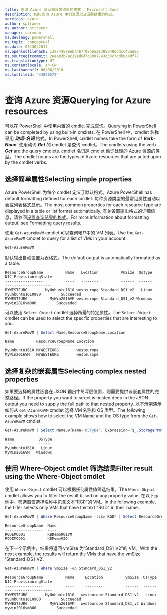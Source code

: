 ```yaml
---
title: 查询 Azure 资源和设置结果的格式 | Microsoft Docs
description: 如何查询 Azure 中的资源以及设置结果的格式。
services: azure
author: sptramer
ms.author: sttramer
manager: carmonm
ms.devlang: powershell
ms.topic: conceptual
ms.date: 03/30/2017
ms.openlocfilehash: 139744596eba467f08be521385049dddcc43ae05
ms.sourcegitcommit: 2eea03b7ac19ad6d7c8097743d33c7ddb9c4df77
ms.translationtype: HT
ms.contentlocale: zh-CN
ms.lasthandoff: 06/06/2018
ms.locfileid: "34820572"
---
```

# <a name="querying-for-azure-resources"></a><span data-ttu-id="d8a7e-103">查询 Azure 资源</span><span class="sxs-lookup"><span data-stu-id="d8a7e-103">Querying for Azure resources</span></span>

<span data-ttu-id="d8a7e-104">可以在 PowerShell 中使用内置的 cmdlet 完成查询。</span><span class="sxs-lookup"><span data-stu-id="d8a7e-104">Querying in PowerShell can be completed by using built-in cmdlets.</span></span> <span data-ttu-id="d8a7e-105">在 PowerShell 中，cmdlet 名称采用 **_动词-名词_** 格式。</span><span class="sxs-lookup"><span data-stu-id="d8a7e-105">In PowerShell, cmdlet names take the form of **_Verb-Noun_**.</span></span> <span data-ttu-id="d8a7e-106">使用动词 **_Get_** 的 cmdlet 是查询 cmdlet。</span><span class="sxs-lookup"><span data-stu-id="d8a7e-106">The cmdlets using the verb **_Get_** are the query cmdlets.</span></span> <span data-ttu-id="d8a7e-107">cmdlet 名词是 cmdlet 动词处理的 Azure 资源的类型。</span><span class="sxs-lookup"><span data-stu-id="d8a7e-107">The cmdlet nouns are the types of Azure resources that are acted upon by the cmdlet verbs.</span></span>


## <a name="selecting-simple-properties"></a><span data-ttu-id="d8a7e-108">选择简单属性</span><span class="sxs-lookup"><span data-stu-id="d8a7e-108">Selecting simple properties</span></span>

<span data-ttu-id="d8a7e-109">Azure PowerShell 为每个 cmdlet 定义了默认格式。</span><span class="sxs-lookup"><span data-stu-id="d8a7e-109">Azure PowerShell has default formatting defined for each cmdlet.</span></span> <span data-ttu-id="d8a7e-110">每种资源类型的最常见属性自动以表或列表格式显示。</span><span class="sxs-lookup"><span data-stu-id="d8a7e-110">The most common properties for each resource type are displayed in a table or list format automatically.</span></span> <span data-ttu-id="d8a7e-111">有关设置输出格式的详细信息，请参阅[设置查询结果的格式](formatting-output.md)。</span><span class="sxs-lookup"><span data-stu-id="d8a7e-111">For more information about formatting output, see [Formatting query results](formatting-output.md).</span></span>

<span data-ttu-id="d8a7e-112">使用 `Get-AzureRmVM` cmdlet 可以查询帐户中的 VM 列表。</span><span class="sxs-lookup"><span data-stu-id="d8a7e-112">Use the `Get-AzureRmVM` cmdlet to query for a list of VMs in your account.</span></span>

```powershell
Get-AzureRmVM
```

<span data-ttu-id="d8a7e-113">默认输出自动设置为表格式。</span><span class="sxs-lookup"><span data-stu-id="d8a7e-113">The default output is automatically formatted as a table.</span></span>

```
ResourceGroupName          Name   Location          VmSize  OsType              NIC ProvisioningState
-----------------          ----   --------          ------  ------              --- -----------------
MYWESTEURG        MyUnbuntu1610 westeurope Standard_DS1_v2   Linux myunbuntu1610980         Succeeded
MYWESTEURG          MyWin2016VM westeurope Standard_DS1_v2 Windows   mywin2016vm880         Succeeded
```

<span data-ttu-id="d8a7e-114">可以使用 `Select-Object` cmdlet 选择所需的特定属性。</span><span class="sxs-lookup"><span data-stu-id="d8a7e-114">The `Select-Object` cmdlet can be used to select the specific properties that are interesting to you.</span></span>

```powershell
Get-AzureRmVM | Select Name,ResourceGroupName,Location
```

```
Name          ResourceGroupName Location
----          ----------------- --------
MyUnbuntu1610 MYWESTEURG        westeurope
MyWin2016VM   MYWESTEURG        westeurope
```

## <a name="selecting-complex-nested-properties"></a><span data-ttu-id="d8a7e-115">选择复杂的嵌套属性</span><span class="sxs-lookup"><span data-stu-id="d8a7e-115">Selecting complex nested properties</span></span>

<span data-ttu-id="d8a7e-116">如果要选择的属性嵌套在 JSON 输出中的深层位置，则需要提供该嵌套属性的完整路径。</span><span class="sxs-lookup"><span data-stu-id="d8a7e-116">If the property you want to select is nested deep in the JSON output you need to supply the full path to that nested property.</span></span> <span data-ttu-id="d8a7e-117">以下示例演示如何从 `Get-AzureRmVM` cmdlet 选择 VM 名称和 OS 类型。</span><span class="sxs-lookup"><span data-stu-id="d8a7e-117">The following example shows how to select the VM Name and the OS type from the `Get-AzureRmVM` cmdlet.</span></span>

```powershell
Get-AzureRmVM | Select Name,@{Name='OSType'; Expression={$_.StorageProfile.OSDisk.OSType}}
```

```
Name           OSType
----           ------
MyUnbuntu1610   Linux
MyWin2016VM   Windows
```

## <a name="filter-result-using-the-where-object-cmdlet"></a><span data-ttu-id="d8a7e-118">使用 Where-Object cmdlet 筛选结果</span><span class="sxs-lookup"><span data-stu-id="d8a7e-118">Filter result using the Where-Object cmdlet</span></span>

<span data-ttu-id="d8a7e-119">使用 `Where-Object` cmdlet 可以根据任何属性值筛选结果。</span><span class="sxs-lookup"><span data-stu-id="d8a7e-119">The `Where-Object` cmdlet allows you to filter the result based on any property value.</span></span> <span data-ttu-id="d8a7e-120">在以下示例中，筛选器仅选择名称中包含文本“RGD”的 VM。</span><span class="sxs-lookup"><span data-stu-id="d8a7e-120">In the following example, the filter selects only VMs that have the text "RGD" in their name.</span></span>

```powershell
Get-AzureRmVM | Where ResourceGroupName -like RGD* | Select ResourceGroupName,Name
```

```
ResourceGroupName  Name
-----------------  ----
RGDEMO001          KBDemo001VM
RGDEMO001          KBDemo020
```

<span data-ttu-id="d8a7e-121">在下一个示例中，结果将返回 vmSize 为“Standard_DS1_V2”的 VM。</span><span class="sxs-lookup"><span data-stu-id="d8a7e-121">With the next example, the results will return the VMs that have the vmSize 'Standard_DS1_V2'.</span></span>

```powershell
Get-AzureRmVM | Where vmSize -eq Standard_DS1_V2
```

```
ResourceGroupName          Name     Location          VmSize  OsType              NIC ProvisioningState
-----------------          ----     --------          ------  ------              --- -----------------
MYWESTEURG        MyUnbuntu1610   westeurope Standard_DS1_v2   Linux myunbuntu1610980         Succeeded
MYWESTEURG          MyWin2016VM   westeurope Standard_DS1_v2 Windows   mywin2016vm880         Succeeded
```
